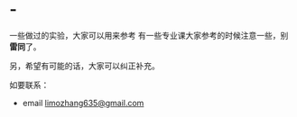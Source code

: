 # -
一些做过的实验，大家可以用来参考
有一些专业课大家参考的时候注意一些，别**雷同**了。

另，希望有可能的话，大家可以纠正补充。

如要联系：
- email  limozhang635@gmail.com
